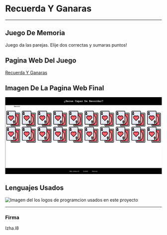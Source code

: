 # Recuerda Y Ganaras

---

## Juego De Memoria 
Juego da las parejas. Elije dos correctas y sumaras puntos!


## Pagina Web Del Juego
[Recuerda Y Ganaras](https://recuerdaygaaras.glitch.me/)

## Imagen De La Pagina Web Final
![FOTO WEB](https://github.com/Izhanl8/RecuerdaYGanaras/blob/main/FotoWebJuego1.PNG)

## Lenguajes Usados
![Imagen del los logos de programcion usados en este proyecto](https://www.logolynx.com/images/logolynx/31/314235e860063a3ae3ccec39d3287c80.png)

---
### Firma 
Izha.l8
